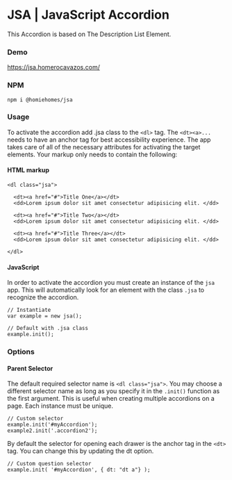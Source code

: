 # JSA | JavaScript Accordion

This Accordion is based on The Description List Element.

### Demo

https://jsa.homerocavazos.com/

### NPM

```
npm i @homiehomes/jsa
```

### Usage

To activate the accordion add .jsa class to the `<dl>` tag. The `<dt><a>...` needs to have an anchor tag for best accessibility experience. The app takes care of all of the necessary attributes for activating the target elements. Your markup only needs to contain the following:

#### HTML markup

```
<dl class="jsa">

  <dt><a href="#">Title One</a></dt>
  <dd>Lorem ipsum dolor sit amet consectetur adipisicing elit. </dd>

  <dt><a href="#">Title Two</a></dt>
  <dd>Lorem ipsum dolor sit amet consectetur adipisicing elit. </dd>

  <dt><a href="#">Title Three</a></dt>
  <dd>Lorem ipsum dolor sit amet consectetur adipisicing elit. </dd>

</dl>
```

#### JavaScript

In order to activate the accordion you must create an instance of the `jsa` app. This will automatically look for an element with the class `.jsa` to recognize the accordion.

```
// Instantiate
var example = new jsa();

// Default with .jsa class
example.init();

```

### Options

#### Parent Selector

The default required selector name is `<dl class="jsa">`. You may choose a different selector name as long as you specify it in the `.init()` function as the first argument. This is useful when creating multiple accordions on a page. Each instance must be unique.

```
// Custom selector
example.init('#myAccordion');
example2.init('.accordion2');
```

By default the selector for opening each drawer is the anchor tag in the `<dt>` tag. You can change this by updating the dt option.

```
// Custom question selector
example.init( '#myAccordion', { dt: "dt a"} );
```
